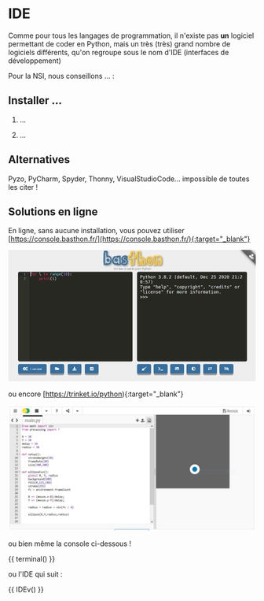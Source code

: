 # IDE

Comme pour tous les langages de programmation, il n'existe pas **un** logiciel permettant de coder en Python, mais un très (très) grand nombre de logiciels différents, qu'on regroupe sous le nom d'IDE (interfaces de développement)

Pour la NSI, nous conseillons ... :

## Installer ...
<!---
![image](data/...){: .center}
-->

1. ...

2. ...

## Alternatives

Pyzo, PyCharm, Spyder, Thonny, VisualStudioCode... impossible de toutes les citer !

## Solutions en ligne
En ligne, sans aucune installation, vous pouvez utiliser [https://console.basthon.fr/](https://console.basthon.fr/){:target="_blank"}

![](data/bast1.png)

ou encore
[https://trinket.io/python){:target="_blank"}

![](data/trinket.jpg)


ou bien même la console ci-dessous !

{{ terminal() }}

ou l'IDE qui suit :

{{ IDEv() }}